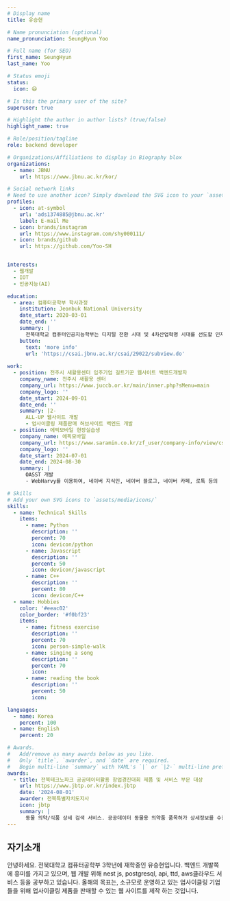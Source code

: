```yaml
---
# Display name
title: 유승현

# Name pronunciation (optional)
name_pronunciation: SeungHyun Yoo

# Full name (for SEO)
first_name: SeungHyun
last_name: Yoo

# Status emoji
status: 
  icon: 😄 

# Is this the primary user of the site?
superuser: true

# Highlight the author in author lists? (true/false)
highlight_name: true

# Role/position/tagline
role: backend developer

# Organizations/Affiliations to display in Biography blox
organizations:
  - name: JBNU
    url: https://www.jbnu.ac.kr/kor/

# Social network links
# Need to use another icon? Simply download the SVG icon to your `assets/media/icons/` folder.
profiles:
  - icon: at-symbol
    url: 'ads1374885@jbnu.ac.kr'
    label: E-mail Me
  - icon: brands/instagram
    url: https://www.instagram.com/shy000111/
  - icon: brands/github
    url: https://github.com/Yoo-SH


interests:
  - 웹개발
  - IOT
  - 인공지능(AI)

education:
  - area: 컴퓨터공학부 학사과정
    institution: Jeonbuk National University
    date_start: 2020-03-01
    date_end: ''
    summary: |
      전북대학교 컴퓨터인공지능학부는 디지털 전환 시대 및 4차산업혁명 시대를 선도할 인재를 양성하기 위해, 컴퓨터과학 세계 표준 교육과정 및 산업체 수요를 적극 반영하여, 9대 핵심역량인 5C-GIANT를 정의하였으며, 이를 기반으로 AI, IoT, 클라우드/빅데이터, 블록체인/정보보호의 심화전공으로 하고 산학실전캡스톤 프로그램을 다수 운영하는 교과과정을 새롭게 수립하였습니다. 우리 학부는 AI 및 신기술 요구에 적극 대응하면서 미래 지능정보사회 및 초연결 사회에 종사할 학생들에게 요구되는 지식을 체계적이고 효율적으로 교육하기 위하여 교육 목표를 "미래기술지향적으로 문제해결역량을 갖춘 산업체 수요 기반 5C-GIANT형 글로벌 디지털 인재 양성 "에 두고 있습니다
    button:
      text: 'more info'
      url: 'https://csai.jbnu.ac.kr/csai/29022/subview.do'
  
work:
  - position: 전주시 새활용센터 입주기업 길트기꾼 웹사이트 백엔드개발자
    company_name: 전주시 새활용 센터
    company_url: https://www.juccb.or.kr/main/inner.php?sMenu=main
    company_logo: ''
    date_start: 2024-09-01
    date_end: ''
    summary: |2-
      ALL-UP 웹사이트 개발
      - 업사이클링 제품판매 허브사이트 백엔드 개발
  - position: 에픽모바일 현장실습생
    company_name: 에픽모바일
    company_url: https://www.saramin.co.kr/zf_user/company-info/view/csn/cGo4cnpybG1DU1RPK3V5VGhYeGhydz09/company_nm/(%EC%A3%BC)%EC%97%90%ED%94%BD%EB%AA%A8%EB%B0%94%EC%9D%BC
    company_logo: ''
    date_start: 2024-07-01
    date_end: 2024-08-30
    summary: |
      OASST 개발 
      - WebHarvy를 이용하여, 네이버 지식인, 네이버 블로그, 네이버 카페, 로톡 등의  법률 관련 대화 데이터를 5만개 수집하여,ChatGPT와 같은 대화형 인공지능이 사용하는 학습 데이터인 OASST 트리형 테이블을 파이썬으로 만들고 데이터를 전처리함.  

# Skills
# Add your own SVG icons to `assets/media/icons/`
skills:
  - name: Technical Skills
    items:
      - name: Python
        description: ''
        percent: 70
        icon: devicon/python
      - name: Javascript
        description: ''
        percent: 50
        icon: devicon/javascript
      - name: C++
        description: ''
        percent: 80
        icon: devicon/C++
  - name: Hobbies
    color: '#eeac02'
    color_border: '#f0bf23'
    items:
      - name: fitness exercise
        description: ''
        percent: 70
        icon: person-simple-walk
      - name: singing a song
        description: ''
        percent: 70
        icon: 
      - name: reading the book
        description: ''
        percent: 50
        icon: 

languages:
  - name: Korea
    percent: 100
  - name: English
    percent: 20

# Awards.
#   Add/remove as many awards below as you like.
#   Only `title`, `awarder`, and `date` are required.
#   Begin multi-line `summary` with YAML's `|` or `|2-` multi-line prefix and indent 2 spaces below.
awards:
  - title: 전북테크노파크 공공데이터활용 창업경진대회 제품 및 서비스 부문 대상
    url: https://www.jbtp.or.kr/index.jbtp
    date: '2024-08-01'
    awarder: 전북특별자치도지사
    icon: jbtp
    summary: |
      동물 의약/식품 상세 검색 서비스. 공공데이터 동물용 의약품 품목허가 상세정보를 수집하여, 크롤링 도구 웹하비로 해당 제품의 약품 식품 원재료 성분 상세정보 및 이미지를 parsing하여 데이터를 대량수집함. 해당 데이터를 성분 이미지를 OCR을 이용하여 성분 데이터를 자동입력 및 약간의 파인튜닝을 한 뒤, GPT를 이용하여 정보를 추출함. 이후, 이후 2개 이상 데이터를 join to 1 하는 등, 정보 합치기 정규화 후 DB에 저장. 또한 웹 개발 AI를 이용하여, 프론트 개발 작업을 시간을 최소화함. => 반려동물 셀프케어 식품지식 정보 제공
---
```


## 자기소개

안녕하세요. 전북대학교 컴퓨터공학부 3학년에 재학중인 유승현입니다. 백엔드 개발쪽에 흥미를 가지고 있으며, 웹 개발 위해 nest js, postgresql, api, ttd, aws클라우드 서비스 등을 공부하고 있습니다. 올해의 목표는, 소규모로 운영하고 있는 업사이클링 기업들을 위해 업사이클링 제품을 판매할 수 있는 웹 사이트를 제작 하는 것입니다.

